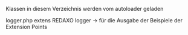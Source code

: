 ﻿Klassen in diesem Verzeichnis werden vom autoloader geladen

logger.php extens REDAXO logger -> für die Ausgabe der Beispiele der Extension Points